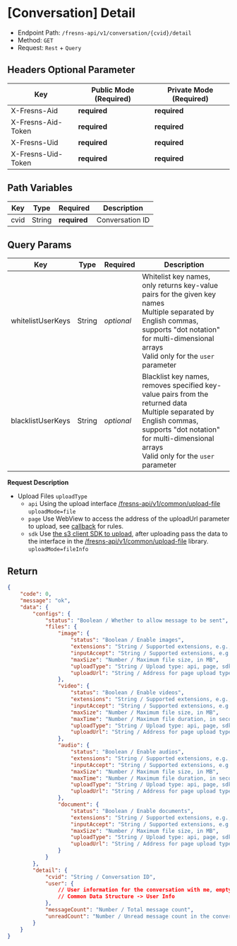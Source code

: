 # [Conversation] Detail

- Endpoint Path: `/fresns-api/v1/conversation/{cvid}/detail`
- Method: `GET`
- Request: `Rest` + `Query`

## Headers Optional Parameter

| Key | Public Mode (Required) | Private Mode (Required) |
| --- | --- | --- |
| X-Fresns-Aid | **required** | **required** |
| X-Fresns-Aid-Token | **required** | **required** |
| X-Fresns-Uid | **required** | **required** |
| X-Fresns-Uid-Token | **required** | **required** |

## Path Variables

| Key | Type | Required | Description |
| --- | --- | --- | --- |
| cvid | String | **required** | Conversation ID |

## Query Params

| Key | Type | Required | Description |
| --- | --- | --- | --- |
| whitelistUserKeys | String | *optional* | Whitelist key names, only returns key-value pairs for the given key names<br>Multiple separated by English commas, supports "dot notation" for multi-dimensional arrays<br>Valid only for the `user` parameter |
| blacklistUserKeys | String | *optional* | Blacklist key names, removes specified key-value pairs from the returned data<br>Multiple separated by English commas, supports "dot notation" for multi-dimensional arrays<br>Valid only for the `user` parameter |

**Request Description**

- Upload Files `uploadType`
    - `api` Using the upload interface [/fresns-api/v1/common/upload-file](../common/upload-file.md) `uploadMode=file`
    - `page` Use WebView to access the address of the uploadUrl parameter to upload, see [callback](../../reference/callback/index.md) for rules.
    - `sdk` Use [the s3 client SDK to upload](../global/storage-token.md), after uploading pass the data to the interface in the [/fresns-api/v1/common/upload-file](../common/upload-file.md) library. `uploadMode=fileInfo`

## Return

```json
{
    "code": 0,
    "message": "ok",
    "data": {
        "configs": {
            "status": "Boolean / Whether to allow message to be sent",
            "files": {
                "image": {
                    "status": "Boolean / Enable images",
                    "extensions": "String / Supported extensions, e.g., png,gif,jpg,jpeg,bmp,heic",
                    "inputAccept": "String / Supported extensions, e.g., image/png,image/gif,image/jpeg,image/jpeg,image/bmp",
                    "maxSize": "Number / Maximum file size, in MB",
                    "uploadType": "String / Upload type: api, page, sdk",
                    "uploadUrl": "String / Address for page upload type"
                },
                "video": {
                    "status": "Boolean / Enable videos",
                    "extensions": "String / Supported extensions, e.g., wmv,rm,mov,mpeg,mp4,3gp,flv,avi,rmvb",
                    "inputAccept": "String / Supported extensions, e.g., video/x-ms-wmv,application/vnd.rn-realmedia,video/quicktime,video/mpeg,video/mp4,video/3gpp,video/x-flv,video/x-msvideo,application/vnd.rn-realmedia-vbr",
                    "maxSize": "Number / Maximum file size, in MB",
                    "maxTime": "Number / Maximum file duration, in seconds",
                    "uploadType": "String / Upload type: api, page, sdk",
                    "uploadUrl": "String / Address for page upload type"
                },
                "audio": {
                    "status": "Boolean / Enable audios",
                    "extensions": "String / Supported extensions, e.g., mp3,wav,m4a",
                    "inputAccept": "String / Supported extensions, e.g., audio/mpeg,audio/x-wav,audio/mp4",
                    "maxSize": "Number / Maximum file size, in MB",
                    "maxTime": "Number / Maximum file duration, in seconds",
                    "uploadType": "String / Upload type: api, page, sdk",
                    "uploadUrl": "String / Address for page upload type"
                },
                "document": {
                    "status": "Boolean / Enable documents",
                    "extensions": "String / Supported extensions, e.g., doc,docx,xls,xlsx,csv,ppt,pptx,pps,ppts,pdf,txt,md,markdown,rar,zip,7z,epub,mobi",
                    "inputAccept": "String / Supported extensions, e.g., application/msword,application/vnd.openxmlformats-officedocument.wordprocessingml.document,application/vnd.ms-excel",
                    "maxSize": "Number / Maximum file size, in MB",
                    "uploadType": "String / Upload type: api, page, sdk",
                    "uploadUrl": "String / Address for page upload type"
                }
            }
        },
        "detail": {
            "cvid": "String / Conversation ID",
            "user": {
                // User information for the conversation with me, empty if the user has been deactivated.
                // Common Data Structure -> User Info
            },
            "messageCount": "Number / Total message count",
            "unreadCount": "Number / Unread message count in the conversation"
        }
    }
}
```
